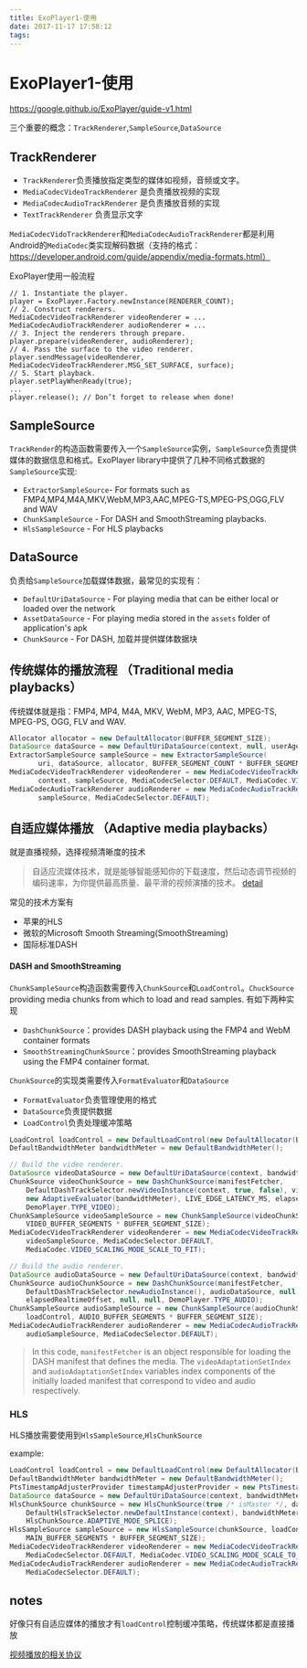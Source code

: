 ```yaml
---
title: ExoPlayer1-使用
date: 2017-11-17 17:58:12
tags:
---
```


# ExoPlayer1-使用

https://google.github.io/ExoPlayer/guide-v1.html

三个重要的概念：`TrackRenderer`,`SampleSource`,`DataSource`

## TrackRenderer

* `TrackRenderer`负责播放指定类型的媒体如视频，音频或文字。
* `MediaCodecVideoTrackRenderer` 是负责播放视频的实现
* `MediaCodecAudioTrackRenderer` 是负责播放音频的实现
* `TextTrackRenderer` 负责显示文字

`MediaCodecVidoTrackRenderer`和`MediaCodecAudioTrackRenderer`都是利用Android的`MediaCodec`类实现解码数据（支持的格式：https://developer.android.com/guide/appendix/media-formats.html）

ExoPlayer使用一般流程

```
// 1. Instantiate the player.
player = ExoPlayer.Factory.newInstance(RENDERER_COUNT);
// 2. Construct renderers.
MediaCodecVideoTrackRenderer videoRenderer = ...
MediaCodecAudioTrackRenderer audioRenderer = ...
// 3. Inject the renderers through prepare.
player.prepare(videoRenderer, audioRenderer);
// 4. Pass the surface to the video renderer.
player.sendMessage(videoRenderer, MediaCodecVideoTrackRenderer.MSG_SET_SURFACE, surface);
// 5. Start playback.
player.setPlayWhenReady(true);
...
player.release(); // Don’t forget to release when done!

```

## SampleSource

`TrackRender`的构造函数需要传入一个`SampleSource`实例，`SampleSource`负责提供媒体的数据信息和格式。ExoPlayer library中提供了几种不同格式数据的`SampleSource`实现: 

* `ExtractorSampleSource`- For formats such as FMP4,MP4,M4A,MKV,WebM,MP3,AAC,MPEG-TS,MPEG-PS,OGG,FLV and WAV
* `ChunkSampleSource` - For DASH 	and SmoothStreaming playbacks.
* `HlsSampleSource` - For HLS playbacks


## DataSource
 
 负责给`SampleSource`加载媒体数据，最常见的实现有：
 
 * `DefaultUriDataSource` - For playing media that can be either local or loaded over the network
 * `AssetDataSource` - For playing media stored in the `assets` folder of application's apk
 * `ChunkSource` - For DASH, 加载并提供媒体数据块

 
## 传统媒体的播放流程 （Traditional media playbacks）
 
 传统媒体就是指：FMP4, MP4, M4A, MKV, WebM, MP3, AAC, MPEG-TS, MPEG-PS, OGG, FLV and WAV. 
 
 ```java
Allocator allocator = new DefaultAllocator(BUFFER_SEGMENT_SIZE);
DataSource dataSource = new DefaultUriDataSource(context, null, userAgent);
ExtractorSampleSource sampleSource = new ExtractorSampleSource(
    	uri, dataSource, allocator, BUFFER_SEGMENT_COUNT * BUFFER_SEGMENT_SIZE);
MediaCodecVideoTrackRenderer videoRenderer = new MediaCodecVideoTrackRenderer(
    	context, sampleSource, MediaCodecSelector.DEFAULT, MediaCodec.VIDEO_SCALING_MODE_SCALE_TO_FIT);
MediaCodecAudioTrackRenderer audioRenderer = new MediaCodecAudioTrackRenderer(
    	sampleSource, MediaCodecSelector.DEFAULT);
 ```
 
## 自适应媒体播放 （Adaptive media playbacks）
就是直播视频，选择视频清晰度的技术
 
> 自适应流媒体技术，就是能够智能感知你的下载速度，然后动态调节视频的编码速率，为你提供最高质量、最平滑的视频演播的技术。 [detail](https://zhidao.baidu.com/question/2117519251785432747.html)

常见的技术方案有

 * 苹果的HLS
 * 微软的Microsoft Smooth Streaming(SmoothStreaming)
 * 国际标准DASH

#### DASH and SmoothStreaming

`ChunkSampleSource`构造函数需要传入`ChunkSource`和`LoadControl`。`ChuckSource` providing media chunks from which to load and read samples.  有如下两种实现

* `DashChunkSource`：provides DASH playback using the FMP4 and WebM container formats
* `SmoothStreamingChunkSource`：provides SmoothStreaming playback using the FMP4 container format.

`ChunkSource`的实现类需要传入`FormatEvaluator`和`DataSource`

* `FormatEvaluator`负责管理使用的格式
* `DataSource`负责提供数据
* `LoadControl`负责处理缓冲策略

```java
LoadControl loadControl = new DefaultLoadControl(new DefaultAllocator(BUFFER_SEGMENT_SIZE));
DefaultBandwidthMeter bandwidthMeter = new DefaultBandwidthMeter();

// Build the video renderer.
DataSource videoDataSource = new DefaultUriDataSource(context, bandwidthMeter, userAgent);
ChunkSource videoChunkSource = new DashChunkSource(manifestFetcher,
    DefaultDashTrackSelector.newVideoInstance(context, true, false), videoDataSource,
    new AdaptiveEvaluator(bandwidthMeter), LIVE_EDGE_LATENCY_MS, elapsedRealtimeOffset, null, null,
    DemoPlayer.TYPE_VIDEO);
ChunkSampleSource videoSampleSource = new ChunkSampleSource(videoChunkSource, loadControl,
    VIDEO_BUFFER_SEGMENTS * BUFFER_SEGMENT_SIZE);
MediaCodecVideoTrackRenderer videoRenderer = new MediaCodecVideoTrackRenderer(context,
    videoSampleSource, MediaCodecSelector.DEFAULT,
    MediaCodec.VIDEO_SCALING_MODE_SCALE_TO_FIT);

// Build the audio renderer.
DataSource audioDataSource = new DefaultUriDataSource(context, bandwidthMeter, userAgent);
ChunkSource audioChunkSource = new DashChunkSource(manifestFetcher,
    DefaultDashTrackSelector.newAudioInstance(), audioDataSource, null, LIVE_EDGE_LATENCY_MS,
    elapsedRealtimeOffset, null, null, DemoPlayer.TYPE_AUDIO);
ChunkSampleSource audioSampleSource = new ChunkSampleSource(audioChunkSource,
    loadControl, AUDIO_BUFFER_SEGMENTS * BUFFER_SEGMENT_SIZE);
MediaCodecAudioTrackRenderer audioRenderer = new MediaCodecAudioTrackRenderer(
    audioSampleSource, MediaCodecSelector.DEFAULT);

```

> In this code, `manifestFetcher` is an object responsible for loading the DASH manifest that defines the media. The `videoAdaptationSetIndex` and `audioAdaptationSetIndex` variables index components of the initially loaded manifest that correspond to video and audio respectively.



### HLS

HLS播放需要使用到`HlsSampleSource`,`HlsChunkSource`

example:

```java
LoadControl loadControl = new DefaultLoadControl(new DefaultAllocator(BUFFER_SEGMENT_SIZE));
DefaultBandwidthMeter bandwidthMeter = new DefaultBandwidthMeter();
PtsTimestampAdjusterProvider timestampAdjusterProvider = new PtsTimestampAdjusterProvider();
DataSource dataSource = new DefaultUriDataSource(context, bandwidthMeter, userAgent);
HlsChunkSource chunkSource = new HlsChunkSource(true /* isMaster */, dataSource, url, manifest,
    DefaultHlsTrackSelector.newDefaultInstance(context), bandwidthMeter, timestampAdjusterProvider,
    HlsChunkSource.ADAPTIVE_MODE_SPLICE);
HlsSampleSource sampleSource = new HlsSampleSource(chunkSource, loadControl,
    MAIN_BUFFER_SEGMENTS * BUFFER_SEGMENT_SIZE);
MediaCodecVideoTrackRenderer videoRenderer = new MediaCodecVideoTrackRenderer(context, sampleSource,
    MediaCodecSelector.DEFAULT, MediaCodec.VIDEO_SCALING_MODE_SCALE_TO_FIT);
MediaCodecAudioTrackRenderer audioRenderer = new MediaCodecAudioTrackRenderer(sampleSource,
    MediaCodecSelector.DEFAULT);

```

## notes

好像只有自适应媒体的播放才有`loadControl`控制缓冲策略，传统媒体都是直接播放

[视频播放的相关协议](https://www.zhihu.com/collection/200537456)